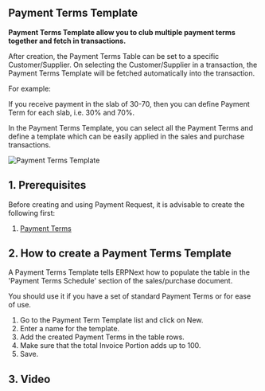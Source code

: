 ## Payment Terms Template

**Payment Terms Template allow you to club multiple payment terms together and fetch in transactions.**

After creation, the Payment Terms Table can be set to a specific Customer/Supplier. On selecting the Customer/Supplier in a transaction, the Payment Terms Template will be fetched automatically into the transaction.

For example:

If you receive payment in the slab of 30-70, then you can define Payment Term for each slab, i.e. 30% and 70%.

In the Payment Terms Template, you can select all the Payment Terms and define a template which can be easily applied in the sales and purchase transactions.

![Payment Terms Template](https://docs.erpnext.com/files/payment-terms-template.png)

## 1\. Prerequisites

Before creating and using Payment Request, it is advisable to create the following first:

1.  [Payment Terms](https://docs.erpnext.com/docs/v13/user/manual/en/accounts/payment-terms)

## 2\. How to create a Payment Terms Template

A Payment Terms Template tells ERPNext how to populate the table in the 'Payment Terms Schedule' section of the sales/purchase document.

You should use it if you have a set of standard Payment Terms or for ease of use.

1.  Go to the Payment Term Template list and click on New.
2.  Enter a name for the template.
3.  Add the created Payment Terms in the table rows.
4.  Make sure that the total Invoice Portion adds up to 100.
5.  Save.

## 3\. Video